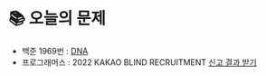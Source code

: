 # 📚 오늘의 문제
- 백준 1969번 : [DNA](https://www.acmicpc.net/problem/1969)
- 프로그래머스 : 2022 KAKAO BLIND RECRUITMENT [신고 결과 받기](https://school.programmers.co.kr/learn/courses/30/lessons/92334)
